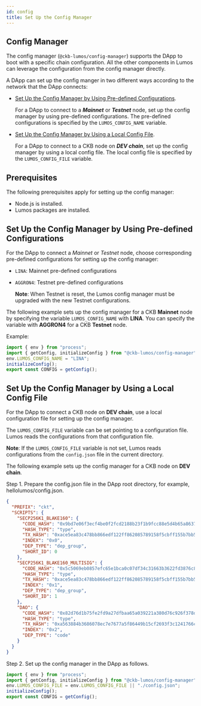 ```yaml
---
id: config
title: Set Up the Config Manager
---
```

## Config Manager

The config manager  (`@ckb-lumos/config-manager`) supports the DApp to boot with a specific chain configuration. All the other components in Lumos can leverage the configuration from the config manager directly.

A DApp can set up the config manger in two different ways according to the network that the DApp connects:

- [Set Up the Config Manager by Using Pre-defined Configurations](../tutorials/config#set-up-the-config-manager-by-using-pre-defined-configurations). 

  For a DApp to connect to a ***Mainnet*** or ***Testnet*** node, set up the config manager by using pre-defined configurations. The pre-defined configurations is specified by the `LUMOS_CONFIG_NAME` variable.

- [Set Up the Config Manager by Using a Local Config File](../tutorials/config#set-up-the-config-manager-by-using-a-local-config-file).

  For a DApp to connect to a CKB node on ***DEV chain***, set up the config manager by using a local config file. The local config file is specified by the `LUMOS_CONFIG_FILE` variable. 

## Prerequisites

The following prerequisites apply for setting up the config manager:

- Node.js is installed.
- Lumos packages are installed.

## Set Up the Config Manager by Using Pre-defined Configurations

For the DApp to connect a *Mainnet* or *Testnet* node, choose corresponding pre-defined configurations for setting up the config manager:

- `LINA`: Mainnet pre-defined configurations

- `AGGRON4`: Testnet pre-defined configurations 

  **Note**: When Testnet is reset, the Lumos config manager must be upgraded with the new Testnet configurations.

The following example sets up the config manager for a CKB **Mainnet** node by specifying the variable <code>LUMOS_CONFIG_NAME</code> with <b>LINA</b>. You can specify the variable with <b>AGGRON4</b> for a CKB **Testnet** node.

Example:

```typescript
import { env } from "process";
import { getConfig, initializeConfig } from "@ckb-lumos/config-manager";
env.LUMOS_CONFIG_NAME = "LINA";
initializeConfig();
export const CONFIG = getConfig();
```

## Set Up the Config Manager by Using a Local Config File

For the DApp to connect a CKB node on **DEV chain**, use a local configuration file for setting up the config manager.

The `LUMOS_CONFIG_FILE` variable can be set pointing to a configuration file. Lumos reads the configurations from that configuration file.  

**Note**: If the `LUMOS_CONFIG_FILE` variable is not set, Lumos reads configurations from the `config.json` file in the current directory.

The following example sets up the config manager for a CKB node on **DEV chain**.

Step 1. Prepare the config.json file in the DApp root directory, for example, hellolumos/config.json.

```json title="hellolumos/config.json"
{
  "PREFIX": "ckt",
  "SCRIPTS": {
    "SECP256K1_BLAKE160": {
      "CODE_HASH": "0x9bd7e06f3ecf4be0f2fcd2188b23f1b9fcc88e5d4b65a8637b17723bbda3cce8",
      "HASH_TYPE": "type",
      "TX_HASH": "0xace5ea83c478bb866edf122ff862085789158f5cbff155b7bb5f13058555b708",
      "INDEX": "0x0",
      "DEP_TYPE": "dep_group",
      "SHORT_ID": 0
    },
    "SECP256K1_BLAKE160_MULTISIG": {
      "CODE_HASH": "0x5c5069eb0857efc65e1bca0c07df34c31663b3622fd3876c876320fc9634e2a8",
      "HASH_TYPE": "type",
      "TX_HASH": "0xace5ea83c478bb866edf122ff862085789158f5cbff155b7bb5f13058555b708",
      "INDEX": "0x1",
      "DEP_TYPE": "dep_group",
      "SHORT_ID": 1
    },
    "DAO": {
      "CODE_HASH": "0x82d76d1b75fe2fd9a27dfbaa65a039221a380d76c926f378d3f81cf3e7e13f2e",
      "HASH_TYPE": "type",
      "TX_HASH": "0xa563884b3686078ec7e7677a5f86449b15cf2693f3c1241766c6996f206cc541",
      "INDEX": "0x2",
      "DEP_TYPE": "code"
    }
  }
}
```

Step 2. Set up the config manager in the DApp as follows.

```typescript title="hellolumos/src/index.ts"
import { env } from "process";
import { getConfig, initializeConfig } from "@ckb-lumos/config-manager";
env.LUMOS_CONFIG_FILE = env.LUMOS_CONFIG_FILE || "./config.json";
initializeConfig();
export const CONFIG = getConfig();
```

